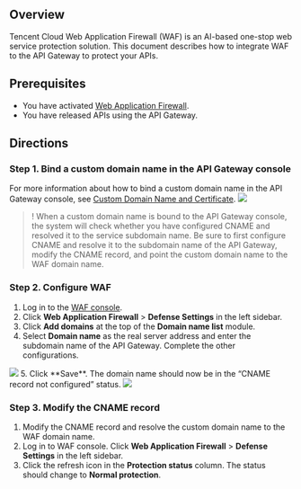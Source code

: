 ## Overview
Tencent Cloud Web Application Firewall (WAF) is an AI-based one-stop web service protection solution.
This document describes how to integrate WAF to the API Gateway to protect your APIs.

## Prerequisites

- You have activated [Web Application Firewall](https://intl.cloud.tencent.com/products/waf).
- You have released APIs using the API Gateway.

## Directions

### Step 1. Bind a custom domain name in the API Gateway console

For more information about how to bind a custom domain name in the API Gateway console, see [Custom Domain Name and Certificate](https://intl.cloud.tencent.com/document/product/628/11791).
<img src="https://main.qcloudimg.com/raw/fb4621332105ad78229c43d150c8fe91.png">

>! When a custom domain name is bound to the API Gateway console, the system will check whether you have configured CNAME and resolved it to the service subdomain name. Be sure to first configure CNAME and resolve it to the subdomain name of the API Gateway, modify the CNAME record, and point the custom domain name to the WAF domain name.

### Step 2. Configure WAF

1. Log in to the [WAF console](https://console.cloud.tencent.com/guanjia/waf/config).
2. Click **Web Application Firewall** > **Defense Settings** in the left sidebar.
3. Click **Add domains** at the top of the **Domain name list** module.
4. Select **Domain name** as the real server address and enter the subdomain name of the API Gateway. Complete the other configurations.
<img src="https://main.qcloudimg.com/raw/47455694ca1ad24bb0f0b4125a759f7a.png">
5. Click **Save**. The domain name should now be in the “CNAME record not configured” status.
<img src="https://main.qcloudimg.com/raw/c0cc86b0eb8ae0d294a71a79b1265be6.png">


### Step 3. Modify the CNAME record

1. Modify the CNAME record and resolve the custom domain name to the WAF domain name.
2. Log in to WAF console. Click **Web Application Firewall** > **Defense Settings** in the left sidebar.
3. Click the refresh icon in the **Protection status** column. The status should change to **Normal protection**.
